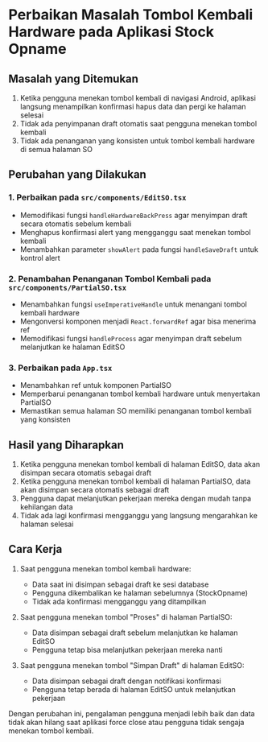 # Perbaikan Masalah Tombol Kembali Hardware pada Aplikasi Stock Opname

## Masalah yang Ditemukan
1. Ketika pengguna menekan tombol kembali di navigasi Android, aplikasi langsung menampilkan konfirmasi hapus data dan pergi ke halaman selesai
2. Tidak ada penyimpanan draft otomatis saat pengguna menekan tombol kembali
3. Tidak ada penanganan yang konsisten untuk tombol kembali hardware di semua halaman SO

## Perubahan yang Dilakukan

### 1. Perbaikan pada `src/components/EditSO.tsx`
- Memodifikasi fungsi `handleHardwareBackPress` agar menyimpan draft secara otomatis sebelum kembali
- Menghapus konfirmasi alert yang mengganggu saat menekan tombol kembali
- Menambahkan parameter `showAlert` pada fungsi `handleSaveDraft` untuk kontrol alert

### 2. Penambahan Penanganan Tombol Kembali pada `src/components/PartialSO.tsx`
- Menambahkan fungsi `useImperativeHandle` untuk menangani tombol kembali hardware
- Mengonversi komponen menjadi `React.forwardRef` agar bisa menerima ref
- Memodifikasi fungsi `handleProcess` agar menyimpan draft sebelum melanjutkan ke halaman EditSO

### 3. Perbaikan pada `App.tsx`
- Menambahkan ref untuk komponen PartialSO
- Memperbarui penanganan tombol kembali hardware untuk menyertakan PartialSO
- Memastikan semua halaman SO memiliki penanganan tombol kembali yang konsisten

## Hasil yang Diharapkan
1. Ketika pengguna menekan tombol kembali di halaman EditSO, data akan disimpan secara otomatis sebagai draft
2. Ketika pengguna menekan tombol kembali di halaman PartialSO, data akan disimpan secara otomatis sebagai draft
3. Pengguna dapat melanjutkan pekerjaan mereka dengan mudah tanpa kehilangan data
4. Tidak ada lagi konfirmasi mengganggu yang langsung mengarahkan ke halaman selesai

## Cara Kerja
1. Saat pengguna menekan tombol kembali hardware:
   - Data saat ini disimpan sebagai draft ke sesi database
   - Pengguna dikembalikan ke halaman sebelumnya (StockOpname)
   - Tidak ada konfirmasi mengganggu yang ditampilkan

2. Saat pengguna menekan tombol "Proses" di halaman PartialSO:
   - Data disimpan sebagai draft sebelum melanjutkan ke halaman EditSO
   - Pengguna tetap bisa melanjutkan pekerjaan mereka nanti

3. Saat pengguna menekan tombol "Simpan Draft" di halaman EditSO:
   - Data disimpan sebagai draft dengan notifikasi konfirmasi
   - Pengguna tetap berada di halaman EditSO untuk melanjutkan pekerjaan

Dengan perubahan ini, pengalaman pengguna menjadi lebih baik dan data tidak akan hilang saat aplikasi force close atau pengguna tidak sengaja menekan tombol kembali.